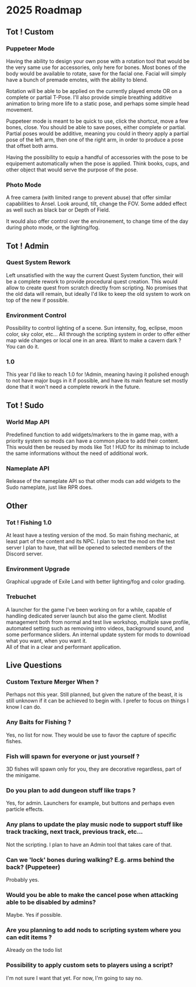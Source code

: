 # 2025 Roadmap

## Tot ! Custom

### Puppeteer Mode

Having the ability to design your own pose with a rotation tool that would be the very same use for accessories, only here for bones. Most bones of the body would be available to rotate, save for the facial one. Facial will simply have a bunch of premade emotes, with the ability to blend.

Rotation will be able to be applied on the currently played emote OR on a complete or partial T-Pose. I'll also provide simple breathing additive animation to bring more life to a static pose, and perhaps some simple head movement.

Puppeteer mode is meant to be quick to use, click the shortcut, move a few bones, close. You should be able to save poses, either complete or partial. Partial poses would be additive, meaning you could in theory apply a partial pose of the left arm, then one of the right arm, in order to produce a pose that offset both arms.

Having the possibility to equip a handful of accessories with the pose to be equipement automatically when the pose is applied. Think books, cups, and other object that would serve the purpose of the pose.

### Photo Mode

A free camera (with limited range to prevent abuse) that offer similar capabilities to Ansel. Look around, tilt, change the FOV. Some added effect as well such as black bar or Depth of Field.

It would also offer control over the environement, to change time of the day during photo mode, or the lighting/fog.

## Tot ! Admin

### Quest System Rework

Left unsatisfied with the way the current Quest System function, their will be a complete rework to provide procedural quest creation. This would allow to create quest from scratch directly from scripting. No promises that the old data will remain, but ideally I'd like to keep the old system to work on top of the new if possible.

### Environment Control

Possibility to control lighting of a scene. Sun intensity, fog, eclipse, moon color, sky color, etc... All through the scripting system in order to offer either map wide changes or local one in an area. Want to make a cavern dark ? You can do it.

### 1.0

This year I'd like to reach 1.0 for !Admin, meaning having it polished enough to not have major bugs in it if possible, and have its main feature set mostly done that it won't need a complete rework in the future.

## Tot ! Sudo

### World Map API

Predefined function to add widgets/markers to the in game map, with a priority system so mods can have a common place to add their content. This would then be reused by mods like Tot ! HUD for its minimap to include the same informations without the need of additional work.

### Nameplate API

Release of the nameplate API so that other mods can add widgets to the Sudo nameplate, just like RPR does.

## Other

### Tot ! Fishing 1.0

At least have a testing version of the mod. So main fishing mechanic, at least part of the content and its NPC. I plan to test the mod on the test server I plan to have, that will be opened to selected members of the Discord server.

### Environment Upgrade

Graphical upgrade of Exile Land with better lighting/fog and color grading.

### Trebuchet

A launcher for the game I've been working on for a while, capable of handling dedicated server launch but also the game client. Modlist management both from normal and test live workshop, multiple save profile, automated setting such as removing intro videos, background sound, and some performance sliders. An internal update system for mods to download what you want, when you want it.  
All of that in a clear and performant application.

## Live Questions

### Custom Texture Merger When ?
Perhaps not this year. Still planned, but given the nature of the beast, it is still unknown if it can be achieved to begin with. I prefer to focus on things I know I can do.
### Any Baits for Fishing ?
Yes, no list for now. They would be use to favor the capture of specific fishes.
### Fish will spawn for everyone or just yourself ?
3D fishes will spawn only for you, they are decorative regardless, part of the minigame.
### Do you plan to add dungeon stuff like traps ?
Yes, for admin. Launchers for example, but buttons and perhaps even particle effects.
### Any plans to update the play music node to support stuff like track tracking, next track, previous track, etc...
Not the scripting. I plan to have an Admin tool that takes care of that.
### Can we 'lock' bones during walking? E.g. arms behind the back? (Puppeteer)
Probably yes.
### Would you be able to make the cancel pose when attacking able to be disabled by admins? 
Maybe. Yes if possible.
### Are you planning to add nods to scripting system where you can edit items ?
Already on the todo list
### Possibility to apply custom sets to players using a script?
I'm not sure I want that yet. For now, I'm going to say no.
